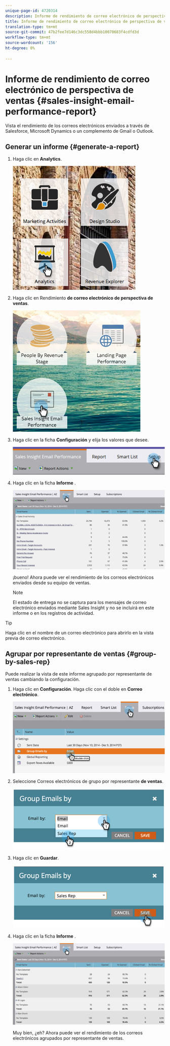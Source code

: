```yaml
---
unique-page-id: 4720314
description: Informe de rendimiento de correo electrónico de perspectiva de ventas - Documentos de marketing - Documentación del producto
title: Informe de rendimiento de correo electrónico de perspectiva de ventas
translation-type: tm+mt
source-git-commit: 47b2fee7d146c3dc558d4bbb10070683f4cdfd3d
workflow-type: tm+mt
source-wordcount: '156'
ht-degree: 0%

---
```



# Informe de rendimiento de correo electrónico de perspectiva de ventas {#sales-insight-email-performance-report}

Vista el rendimiento de los correos electrónicos enviados a través de Salesforce, Microsoft Dynamics o un complemento de Gmail o Outlook.

## Generar un informe {#generate-a-report}

1. Haga clic en **Analytics**.

   ![](assets/mainnav-analyticshand-small.png)

1. Haga clic en Rendimiento **de correo electrónico de perspectiva de ventas**.

   ![](assets/analytics-salesemailreporthand.png)

1. Haga clic en la ficha **Configuración** y elija los valores que desee.

   ![](assets/three.png)

1. Haga clic en la ficha **Informe** .

   ![](assets/image2014-12-9-12-3a5-3a35.png)

   ¡bueno! Ahora puede ver el rendimiento de los correos electrónicos enviados desde su equipo de ventas.

   >[!NOTE]
   >
   >El estado de entrega no se captura para los mensajes de correo electrónico enviados mediante Sales Insight y no se incluirá en este informe o en los registros de actividad.

>[!TIP]
>
>Haga clic en el nombre de un correo electrónico para abrirlo en la vista previa de correo electrónico.

## Agrupar por representante de ventas {#group-by-sales-rep}

Puede realizar la vista de este informe agrupado por representante de ventas cambiando la configuración.

1. Haga clic en **Configuración**. Haga clic con el doble en **Correo electrónico**.

   ![](assets/image2014-12-9-12-3a12-3a19.png)

1. Seleccione Correos electrónicos de grupo por representante **de ventas**.

   ![](assets/image2014-12-9-12-3a16-3a42.png)

1. Haga clic en **Guardar**.

   ![](assets/image2014-12-9-12-3a17-3a39.png)

1. Haga clic en la ficha **Informe** .

   ![](assets/image2014-12-9-12-3a19-3a7.png)

   Muy bien, ¿eh? Ahora puede ver el rendimiento de los correos electrónicos agrupados por representante de ventas.

